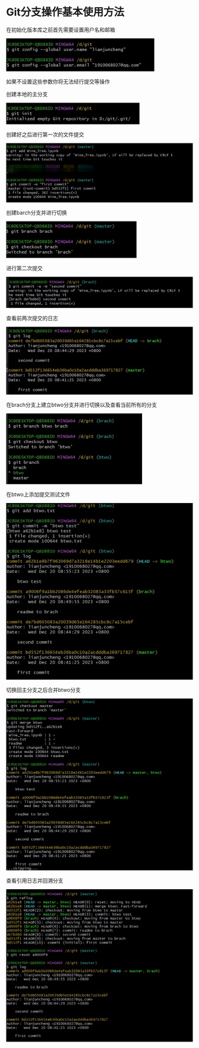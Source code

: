 # Git分支操作基本使用方法
在初始化版本库之前首先需要设置用户名和邮箱

![Architecture](.\pic\1.png)

如果不设置这些参数你将无法经行提交等操作

创建本地的主分支

![Architecture](.\pic\2.png)

创建好之后进行第一次的文件提交

![Architecture](.\pic\3.png)

创建barch分支并进行切换

![Architecture](.\pic\4.png)

进行第二次提交

![Architecture](.\pic\5.png)

查看前两次提交的日志

![Architecture](.\pic\6.png)

在brach分支上建立btwo分支并进行切换以及查看当前所有的分支

![Architecture](.\pic\8.png)

在btwo上添加提交测试文件

![Architecture](.\pic\9.png)

切换回主分支之后合并btwo分支

![Architecture](.\pic\10.png)

查看引用日志并回溯分支

![Architecture](.\pic\11.png)

